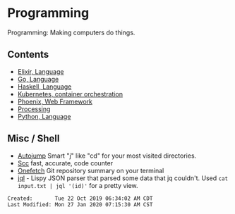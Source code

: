 # Programming

Programming: Making computers do things.

## Contents

- [Elixir, Language](./elixir/)
- [Go, Language](./go/)
- [Haskell, Language](./haskell/)
- [Kubernetes, container orchestration](./kubernetes/)
- [Phoenix, Web Framework](./phoenix/)
- [Processing](./processing/)
- [Python, Language](./python/)

## Misc / Shell

- [Autojump](https://github.com/wting/autojump) Smart "j" like "cd" for your
  most visited directories.
- [Scc](https://github.com/boyter/scc) fast, accurate, code counter
- [Onefetch](https://github.com/o2sh/onefetch) Git repository summary on your terminal
- [jql](https://github.com/cube2222/jql) - Lispy JSON parser that parsed some
  data that jq couldn't. Used `cat input.txt | jql '(id)'` for a pretty view.

```
Created:       Tue 22 Oct 2019 06:34:02 AM CDT
Last Modified: Mon 27 Jan 2020 07:15:30 AM CST
```
